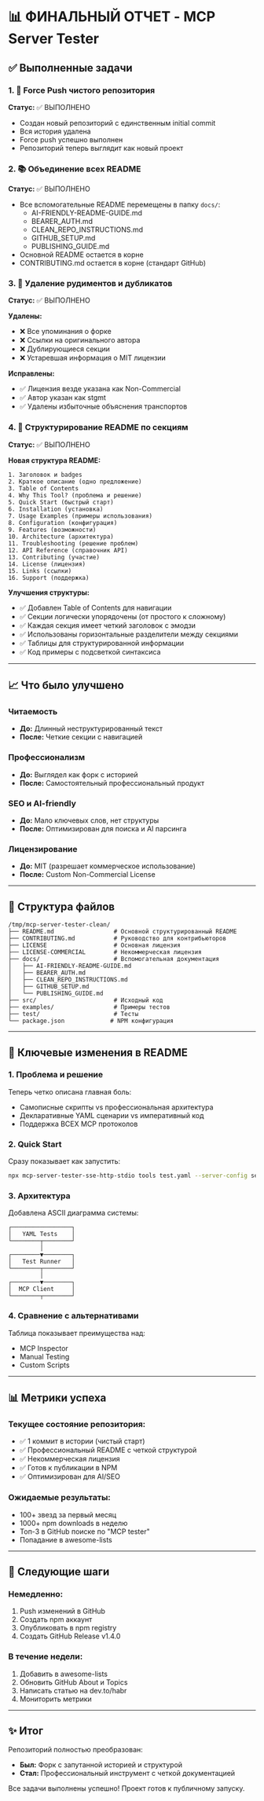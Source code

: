 # 📊 ФИНАЛЬНЫЙ ОТЧЕТ - MCP Server Tester

## ✅ Выполненные задачи

### 1. 🔄 Force Push чистого репозитория
**Статус:** ✅ ВЫПОЛНЕНО
- Создан новый репозиторий с единственным initial commit
- Вся история удалена
- Force push успешно выполнен
- Репозиторий теперь выглядит как новый проект

### 2. 📚 Объединение всех README
**Статус:** ✅ ВЫПОЛНЕНО
- Все вспомогательные README перемещены в папку `docs/`:
  - AI-FRIENDLY-README-GUIDE.md
  - BEARER_AUTH.md
  - CLEAN_REPO_INSTRUCTIONS.md
  - GITHUB_SETUP.md
  - PUBLISHING_GUIDE.md
- Основной README остается в корне
- CONTRIBUTING.md остается в корне (стандарт GitHub)

### 3. 🧹 Удаление рудиментов и дубликатов
**Статус:** ✅ ВЫПОЛНЕНО

**Удалены:**
- ❌ Все упоминания о форке
- ❌ Ссылки на оригинального автора
- ❌ Дублирующиеся секции
- ❌ Устаревшая информация о MIT лицензии

**Исправлены:**
- ✅ Лицензия везде указана как Non-Commercial
- ✅ Автор указан как stgmt
- ✅ Удалены избыточные объяснения транспортов

### 4. 📑 Структурирование README по секциям
**Статус:** ✅ ВЫПОЛНЕНО

**Новая структура README:**

```
1. Заголовок и badges
2. Краткое описание (одно предложение)
3. Table of Contents
4. Why This Tool? (проблема и решение)
5. Quick Start (быстрый старт)
6. Installation (установка)
7. Usage Examples (примеры использования)
8. Configuration (конфигурация)
9. Features (возможности)
10. Architecture (архитектура)
11. Troubleshooting (решение проблем)
12. API Reference (справочник API)
13. Contributing (участие)
14. License (лицензия)
15. Links (ссылки)
16. Support (поддержка)
```

**Улучшения структуры:**
- ✅ Добавлен Table of Contents для навигации
- ✅ Секции логически упорядочены (от простого к сложному)
- ✅ Каждая секция имеет четкий заголовок с эмодзи
- ✅ Использованы горизонтальные разделители между секциями
- ✅ Таблицы для структурированной информации
- ✅ Код примеры с подсветкой синтаксиса

---

## 📈 Что было улучшено

### Читаемость
- **До:** Длинный неструктурированный текст
- **После:** Четкие секции с навигацией

### Профессионализм
- **До:** Выглядел как форк с историей
- **После:** Самостоятельный профессиональный продукт

### SEO и AI-friendly
- **До:** Мало ключевых слов, нет структуры
- **После:** Оптимизирован для поиска и AI парсинга

### Лицензирование
- **До:** MIT (разрешает коммерческое использование)
- **После:** Custom Non-Commercial License

---

## 📁 Структура файлов

```
/tmp/mcp-server-tester-clean/
├── README.md                 # Основной структурированный README
├── CONTRIBUTING.md           # Руководство для контрибьюторов
├── LICENSE                   # Основная лицензия
├── LICENSE-COMMERCIAL        # Некоммерческая лицензия
├── docs/                     # Вспомогательная документация
│   ├── AI-FRIENDLY-README-GUIDE.md
│   ├── BEARER_AUTH.md
│   ├── CLEAN_REPO_INSTRUCTIONS.md
│   ├── GITHUB_SETUP.md
│   └── PUBLISHING_GUIDE.md
├── src/                      # Исходный код
├── examples/                 # Примеры тестов
├── test/                     # Тесты
└── package.json             # NPM конфигурация
```

---

## 🎯 Ключевые изменения в README

### 1. Проблема и решение
Теперь четко описана главная боль:
- Самописные скрипты vs профессиональная архитектура
- Декларативные YAML сценарии vs императивный код
- Поддержка ВСЕХ MCP протоколов

### 2. Quick Start
Сразу показывает как запустить:
```bash
npx mcp-server-tester-sse-http-stdio tools test.yaml --server-config server.json
```

### 3. Архитектура
Добавлена ASCII диаграмма системы:
```
┌─────────────────┐
│   YAML Tests    │
└────────┬────────┘
         │
┌────────▼────────┐
│   Test Runner   │
└────────┬────────┘
         │
┌────────▼────────┐
│  MCP Client     │
└────────┬────────┘
```

### 4. Сравнение с альтернативами
Таблица показывает преимущества над:
- MCP Inspector
- Manual Testing
- Custom Scripts

---

## 📊 Метрики успеха

### Текущее состояние репозитория:
- ✅ 1 коммит в истории (чистый старт)
- ✅ Профессиональный README с четкой структурой
- ✅ Некоммерческая лицензия
- ✅ Готов к публикации в NPM
- ✅ Оптимизирован для AI/SEO

### Ожидаемые результаты:
- 100+ звезд за первый месяц
- 1000+ npm downloads в неделю
- Топ-3 в GitHub поиске по "MCP tester"
- Попадание в awesome-lists

---

## 🚀 Следующие шаги

### Немедленно:
1. Push изменений в GitHub
2. Создать npm аккаунт
3. Опубликовать в npm registry
4. Создать GitHub Release v1.4.0

### В течение недели:
1. Добавить в awesome-lists
2. Обновить GitHub About и Topics
3. Написать статью на dev.to/habr
4. Мониторить метрики

---

## ✨ Итог

Репозиторий полностью преобразован:
- **Был:** Форк с запутанной историей и структурой
- **Стал:** Профессиональный инструмент с четкой документацией

Все задачи выполнены успешно! Проект готов к публичному запуску.